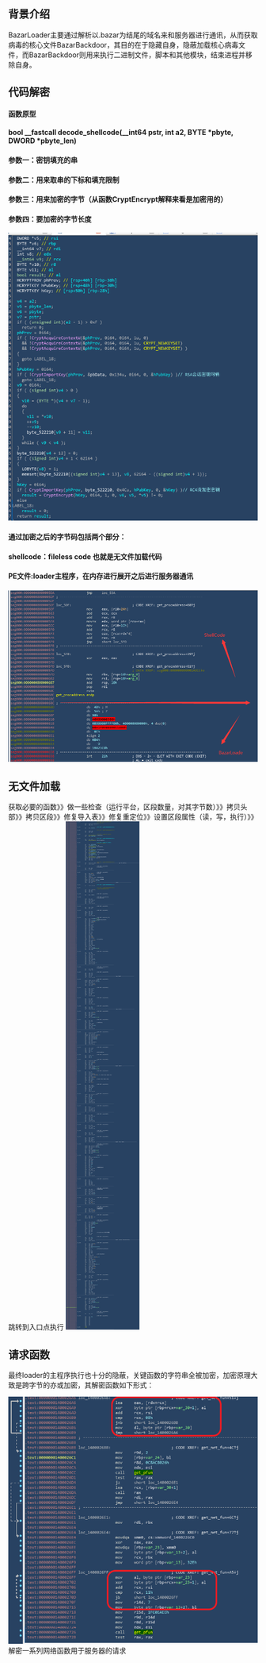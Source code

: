 ## 背景介绍
BazarLoader主要通过解析以.bazar为结尾的域名来和服务器进行通讯，从而获取病毒的核心文件BazarBackdoor，其目的在于隐藏自身，隐蔽加载核心病毒文件，而BazarBackdoor则用来执行二进制文件，脚本和其他模块，结束进程并移除自身。
## 代码解密
#### 函数原型
#### bool __fastcall decode_shellcode(__int64 pstr, int a2, BYTE *pbyte, DWORD *pbyte_len)
#### 参数一：密钥填充的串
#### 参数二：用来取串的下标和填充限制
#### 参数三：用来加密的字节（从函数CryptEncrypt解释来看是加密用的）
#### 参数四：要加密的字节长度
![](bazarloader_decode.png)
#### 通过加密之后的字节码包括两个部分：
#### shellcode：fileless code 也就是无文件加载代码
#### PE文件:loader主程序，在内存进行展开之后进行服务器通讯
![](bazarloader_fileless_1.png)
## 无文件加载
获取必要的函数》》做一些检查（运行平台，区段数量，对其字节数）》》拷贝头部》》拷贝区段》》修复导入表》》修复重定位》》设置区段属性（读，写，执行）》》跳转到入口点执行
![](bazarloader_fileless_2.png)

## 请求函数
最终loader的主程序执行也十分的隐蔽，关键函数的字符串全被加密，加密原理大致是跨字节的亦或加密，其解密函数如下形式：

![](bazarloader_request_1.png)
解密一系列网络函数用于服务器的请求
